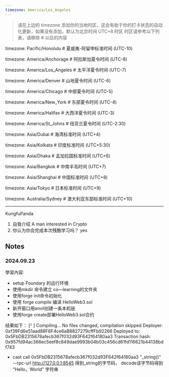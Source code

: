 ```yaml
---
timezone: America/Los_Angeles
---
```


> 请在上边的 timezone 添加你的当地时区，这会有助于你的打卡状态的自动化更新，如果没有添加，默认为北京时间 UTC+8 时区
> 时区请参考以下列表，请移除 # 以后的内容

timezone: Pacific/Honolulu # 夏威夷-阿留申标准时间 (UTC-10)

timezone: America/Anchorage # 阿拉斯加夏令时间 (UTC-8)

timezone: America/Los_Angeles # 太平洋夏令时间 (UTC-7)

timezone: America/Denver # 山地夏令时间 (UTC-6)

timezone: America/Chicago # 中部夏令时间 (UTC-5)

timezone: America/New_York # 东部夏令时间 (UTC-4)

timezone: America/Halifax # 大西洋夏令时间 (UTC-3)

timezone: America/St_Johns # 纽芬兰夏令时间 (UTC-2:30)

timezone: Asia/Dubai # 海湾标准时间 (UTC+4)

timezone: Asia/Kolkata # 印度标准时间 (UTC+5:30)

timezone: Asia/Dhaka # 孟加拉国标准时间 (UTC+6)

timezone: Asia/Bangkok # 中南半岛时间 (UTC+7)

timezone: Asia/Shanghai # 中国标准时间 (UTC+8)

timezone: Asia/Tokyo # 日本标准时间 (UTC+9)

timezone: Australia/Sydney # 澳大利亚东部标准时间 (UTC+10)

---

KungfuPanda

1. 自我介绍
   A man interested in Crypto
2. 你认为你会完成本次残酷学习吗？
   yes
## Notes

<!-- Content_START -->

### 2024.09.23

學習內容: 
- setup Foundary 的运行环境
- 使用mkdir 命令建立 co—learning的文件夹
- 使用forge init命令初始化
- 使用 forge compile 编译 HelloWeb3.sol
- 新开窗口用anvil创建一条本机链
- 使用forge create部署HelloWeb3.sol合约

结果如下：
[⠃] Compiling...
No files changed, compilation skipped
Deployer: 0xf39Fd6e51aad88F6F4ce6aB8827279cffFb92266
Deployed to: 0x5FbDB2315678afecb367f032d93F642f64180aa3
Transaction hash: 0x957fd94ac366ec5eef8c849dae9993b04b03c456cd61fd116621b44138bdf743

- cast call 0x5FbDB2315678afecb367f032d93F642f64180aa3 "_string()" --rpc-url http://127.0.0.1:8545
  得到_string的字节码， decode该字节码得到 “Hello，World” 字符串
    
<!-- Content_END -->
